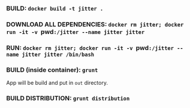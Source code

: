 ### BUILD: `docker build -t jitter .`

### DOWNLOAD ALL DEPENDENCIES: `docker rm jitter; docker run -it -v `pwd`:/jitter --name jitter jitter`

### RUN: `docker rm jitter; docker run -it -v `pwd`:/jitter --name jitter jitter /bin/bash`

### BUILD (inside container): `grunt`

App will be build and put in `out` directory.

### BUILD DISTRIBUTION: `grunt distribution`
